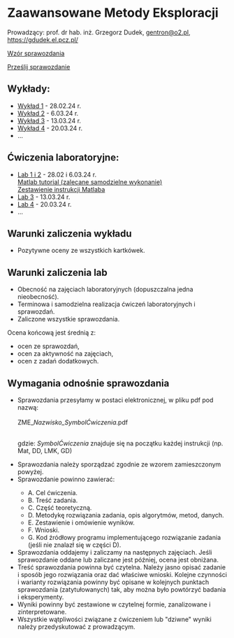 # Zaawansowane Metody Eksploracji

Prowadzący: prof. dr hab. inż. Grzegorz Dudek, gentron@o2.pl, https://gdudek.el.pcz.pl/


<a href="https://github.com/GMDudek/ZME/blob/main/wzor_spr_UŁ.docx">Wzór sprawozdania</a>

<a href="https://uniwersytetlodzki-my.sharepoint.com/:f:/g/personal/grzegorz_dudek_wmii_uni_lodz_pl/Ej1pZ_QHcihGndS0Ns8I940BQhyftvHBs23tgA-1n1NEoQ?e=DijdE6">Prześlij sprawozdanie</a>

## Wykłady:

  <ul>
    <li><a href="https://github.com/GMDudek/ZME/blob/main/ZME_wykład1_IW.pdf">Wykład 1</a> - 28.02.24 r.
    <li><a href="https://github.com/GMDudek/ZME/blob/main/ZME_wykład2_SUS.pdf">Wykład 2</a> - 6.03.24 r.
    <li><a href="https://github.com/GMDudek/ZME/blob/main/ZME_wykład3_UI.pdf">Wykład 3</a> - 13.03.24 r.
    <li><a href="https://github.com/GMDudek/ZME/blob/main/ZME_wykład4_GD.pdf">Wykład 4</a> - 20.03.24 r.
    <li>...</li>
 </ul>

## Ćwiczenia laboratoryjne:
  <ul>
    <li><a href="https://github.com/GMDudek/ZME/blob/main/Lab_Mat.pdf">Lab 1 i 2</a> - 28.02 i 6.03.24 r.
      <br><a href="https://matlabacademy.mathworks.com/details/matlab-onramp/gettingstarted">Matlab tutorial (zalecane samodzielne wykonanie)</a></br>
      <a href="https://www.mathworks.com/content/dam/mathworks/fact-sheet/matlab-basic-functions-reference.pdf">Zestawienie instrukcji Matlaba</a>
    <li><a href="https://github.com/GMDudek/ZME/blob/main/Lab_SOW.pdf">Lab 3</a> - 13.03.24 r.
    <li><a href="https://github.com/GMDudek/ZME/blob/main/Lab_GD.pdf">Lab 4</a> - 20.03.24 r.
    <li>...</li>
 </ul>

## Warunki zaliczenia wykładu
<ul>
<li>Pozytywne oceny ze wszystkich kartkówek.</li>
</ul>
 
## Warunki zaliczenia lab
<ul>
<li>Obecność na zajęciach laboratoryjnych (dopuszczalna jedna nieobecność).</li>
<li>Terminowa i samodzielna realizacja ćwiczeń laboratoryjnych i sprawozdań.</li>
<li>Zaliczone wszystkie sprawozdania.</li>
</ul>
<p>Ocena końcową jest średnią z: </p>
<ul>
<li>ocen ze sprawozdań,</li>
<li>ocen za aktywność na zajęciach,</li>
<li>ocen z zadań dodatkowych.</li>
</ul>

## Wymagania odnośnie sprawozdania
<ul>
<li>Sprawozdania przesyłamy w postaci elektronicznej, w pliku pdf pod nazwą:</li>
<br />ZME_<em>Nazwisko_SymbolĆwiczenia</em>.pdf
  
<br />gdzie: <em>SymbolĆwiczenia</em> znajduje się na początku każdej instrukcji (np. Mat, DD, LMK, GD)

<li>Sprawozdania należy sporządzać zgodnie ze wzorem zamieszczonym powyżej. </li>
<li>Sprawozdanie powinno zawierać:</li>
<ul>
<li>A. Cel ćwiczenia.</li>
<li>B. Treść zadania.</li>
<li>C. Część teoretyczną.</li>
<li>D. Metodykę rozwiązania zadania, opis algorytmów, metod, danych.</li>
<li>E. Zestawienie i omówienie wyników.</li>
<li>F. Wnioski.</li>
<li>G. Kod źródłowy programu implementującego rozwiązanie zadania (jeśli nie znalazł się w części D).</li>
</ul>

<li>Sprawozdania oddajemy i zaliczamy na następnych zajęciach. Jeśli sprawozdanie oddane lub zaliczane jest później, ocena jest obniżana.</li>
<li>Treść sprawozdania powinna być czytelna. Należy jasno opisać zadanie i sposób jego rozwiązania oraz dać właściwe wnioski. Kolejne czynności i warianty rozwiązania powinny być opisane w kolejnych punktach sprawozdania (zatytułowanych) tak, aby można było powtórzyć badania i eksperymenty.</li>
<li>Wyniki powinny być zestawione w czytelnej formie, zanalizowane i zinterpretowane.</li>
<li>Wszystkie wątpliwości związane z ćwiczeniem lub "dziwne" wyniki należy przedyskutować z prowadzącym.</li>
</ul>
